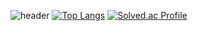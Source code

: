 ![header](https://capsule-render.vercel.app/api?type=wave&color=auto&height=300&section=header&text=HELLO%20younghon&fontSize=90)
[![Top Langs](https://github-readme-stats.vercel.app/api/top-langs/?username=leejaehyun0908&layout=compact)](https://github.com/leejaehyun0908/github-readme-stats)
[![Solved.ac Profile](http://mazassumnida.wtf/api/v2/generate_badge?boj=k7580778)](https://solved.ac/k7580778/)

<!--
**soul0908/soul0908** is a ✨ _special_ ✨ repository because its `README.md` (this file) appears on your GitHub profile.

Here are some ideas to get you started:

- 🔭 I’m currently working on ...
- 🌱 I’m currently learning ...
- 👯 I’m looking to collaborate on ...
- 🤔 I’m looking for help with ...
- 💬 Ask me about ...
- 📫 How to reach me: ...
- 😄 Pronouns: ...
- ⚡ Fun fact: ...
-->
